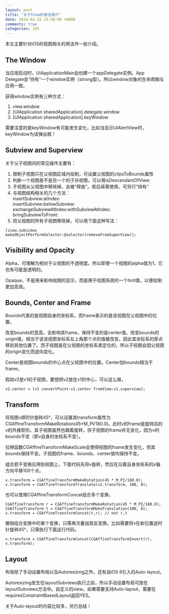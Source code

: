 ```yaml
---
layout: post
title: "关于View的用法简介"
date: 2014-02-25 15:50:00 +0800
comments: true
categories: iOS
---
```


本文主要针对iOS的视图相关的用法作一些介绍。
<!--more-->
## The Window
当应用启动时，UIApplicationMain会创建一个appDelegate实例。App Delegate会“持有”一个window实例（strong型）。所以window对象的生命周期与应用一致。

获得window实例有三种方式：  
1. view.window  
2. [UIApplication sharedApplication].delegate.window   
3. [UIApplication sharedApplication].keyWindow  

需要注意的是keyWindow有可能发生变化，比如当显示UIAlertView时，keyWindow为该弹出框！

## Subview and Superview
关于父子视图间的常见操作主要有：  
1. 限制子视图只在父视图区域内绘制，可设置父视图的clipsToBounds属性  
2. 判断一个视图是不是另一个的子孙视图，可以用isDescendantOfView:  
3. 子视图从父视图中移除掉，会被“释放”。若后续需使用，可另行“持有”  
4. 与视图结构相关的几个方法：  
insertSubview:atIndex:  
insertSubview:belowSubview:  
exchangeSubviewAtIndex:withSubviewAtIndex:  
bringSubviewToFront:  
5. 将父视图的所有子视图移除掉，可以用下面这种写法：  
``` objc
[view.subviews makeObjectPerformSelector:@selector(removeFromSuperView)];
```

## Visibility and Opacity
Alpha，可理解为相对于父视图的不透明度。所以即使一个视图的alpha值为1，它也有可能是透明的。

Opaque，不是用来影响视图的显示，而是用于绘图系统的一个hint值，以便绘制更加高效。

## Bounds, Center and Frame
Bounds代表的是视图自身的坐标系，而frame表示的是该视图在父视图中的位置。

改变bounds的宽高，会影响其frame，保持不变的是center值。改变bounds的origin值，相当于说该视图坐标系左上角那个点的值被改变，因此其坐标系的原点移到其他位置了。而子视图是在父视图的坐标系里定位的，所以子视图会因父视图的origin变化而逆向变化。

Center是视图bounds的中心点在父视图中的位置。Center加bounds相当于frame。

假如v2是v1的子视图，要想把v2放在v1的中心，可以这么做，
``` objc
v2.center = [v1 convertPoint:v1.center fromView:v1.superview];
```

## Transform
将视图v顺时针旋转45°，可以设置其transform属性为CGAffineTransformMakeRotation(45*M_PI/180.0)。此时v的frame是旋转后的v的外接矩形。其子视图虽然也跟着旋转，但子视图的frame并无变化，因为v的bounds不变（即v自身的坐标系不变）。

拉伸函数CGAffineTransformMakeScale会使得视图的frame发生变化，但其bounds保持不变。子视图的frame、bounds、center值均保持不变。

组合若干变换应用到视图上，下面代码先将v旋转，然后在沿着自身坐标系的x轴方向平移100个点。
``` objc
v.transform = CGAffineTransformMakeRotation(45 * M_PI/180.0);
v.transform = CGAffineTransformTranslate(v2.transform, 100, 0);
```

也可以使用CGAffineTransformConcat组合多个变换，
``` objc
CGAffineTransform r = CGAffineTransformMakeRotation(45 * M_PI/180.0);
CGAffineTransform t = CGAffineTransformMakeTranslation(100, 0);
v.transform = CGAffineTransformConcat(t,r); // not r,t
```

撤销组合变换中的某个变换，只需再次叠加其反变换。比如需要将v在新位置逆时针旋转45°，只需执行下面这行代码，
``` objc
v.transform = CGAffineTransformConcat(CGAffineTransformInvert(r), v.transform);
```

## Layout
布局除了手动设置布局以及Autoresizing之外，还有自iOS 6引入的Auto-layout。

Autoresizing发生在layoutSubviews执行之前，所以手动设置布局可放在layoutSubviews方法中。自定义的view，如果需要支持Auto-layout，需要在requiresConstraintBasedLayout返回YES。

关于Auto-layout的内容比较多，另行总结！














